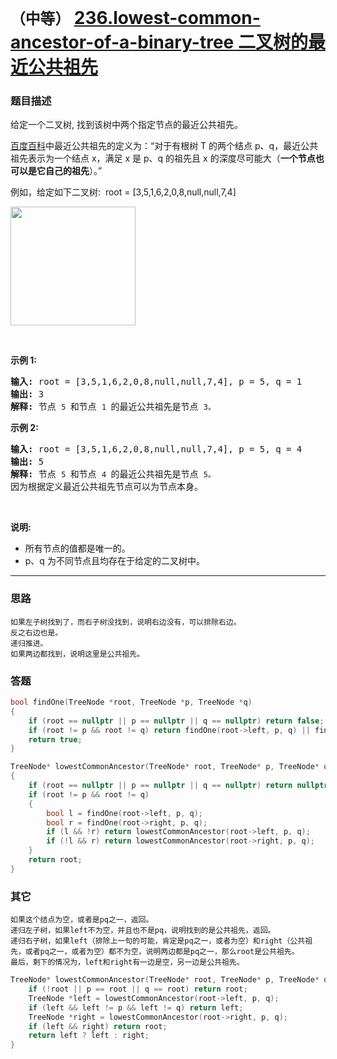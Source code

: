 # `（中等）` [236.lowest-common-ancestor-of-a-binary-tree 二叉树的最近公共祖先](https://leetcode-cn.com/problems/lowest-common-ancestor-of-a-binary-tree/)

### 题目描述
<p>给定一个二叉树, 找到该树中两个指定节点的最近公共祖先。</p>

<p><a href="https://baike.baidu.com/item/%E6%9C%80%E8%BF%91%E5%85%AC%E5%85%B1%E7%A5%96%E5%85%88/8918834?fr=aladdin">百度百科</a>中最近公共祖先的定义为：“对于有根树 T 的两个结点 p、q，最近公共祖先表示为一个结点 x，满足 x 是 p、q 的祖先且 x 的深度尽可能大（<strong>一个节点也可以是它自己的祖先</strong>）。”</p>

<p>例如，给定如下二叉树:&nbsp; root =&nbsp;[3,5,1,6,2,0,8,null,null,7,4]</p>

<p><img style="height: 190px; width: 200px;" src="https://assets.leetcode-cn.com/aliyun-lc-upload/uploads/2018/12/15/binarytree.png" alt=""></p>

<p>&nbsp;</p>

<p><strong>示例 1:</strong></p>

<pre><strong>输入:</strong> root = [3,5,1,6,2,0,8,null,null,7,4], p = 5, q = 1
<strong>输出:</strong> 3
<strong>解释: </strong>节点 <code>5 </code>和节点 <code>1 </code>的最近公共祖先是节点 <code>3。</code>
</pre>

<p><strong>示例&nbsp;2:</strong></p>

<pre><strong>输入:</strong> root = [3,5,1,6,2,0,8,null,null,7,4], p = 5, q = 4
<strong>输出:</strong> 5
<strong>解释: </strong>节点 <code>5 </code>和节点 <code>4 </code>的最近公共祖先是节点 <code>5。</code>因为根据定义最近公共祖先节点可以为节点本身。
</pre>

<p>&nbsp;</p>

<p><strong>说明:</strong></p>

<ul>
	<li>所有节点的值都是唯一的。</li>
	<li>p、q 为不同节点且均存在于给定的二叉树中。</li>
</ul>


---
### 思路
```
如果左子树找到了，而右子树没找到，说明右边没有，可以排除右边。  
反之右边也是。
递归推进。
如果两边都找到，说明这里是公共祖先。
```

### 答题
``` C++
bool findOne(TreeNode *root, TreeNode *p, TreeNode *q)
{
	if (root == nullptr || p == nullptr || q == nullptr) return false;
	if (root != p && root != q) return findOne(root->left, p, q) || findOne(root->right, p, q);
	return true;
}

TreeNode* lowestCommonAncestor(TreeNode* root, TreeNode* p, TreeNode* q) 
{
	if (root == nullptr || p == nullptr || q == nullptr) return nullptr;
	if (root != p && root != q)
	{
		bool l = findOne(root->left, p, q);
		bool r = findOne(root->right, p, q);
		if (l && !r) return lowestCommonAncestor(root->left, p, q);
		if (!l && r) return lowestCommonAncestor(root->right, p, q);
	}
	return root;
}
```

### 其它
```
如果这个结点为空，或者是pq之一，返回。
递归左子树，如果left不为空，并且也不是pq，说明找到的是公共祖先，返回。
递归右子树，如果left（排除上一句的可能，肯定是pq之一，或者为空）和right（公共祖先，或者pq之一，或者为空）都不为空，说明两边都是pq之一，那么root是公共祖先。
最后，剩下的情况为，left和right有一边是空，另一边是公共祖先。
```

``` C++
TreeNode* lowestCommonAncestor(TreeNode* root, TreeNode* p, TreeNode* q) {
	if (!root || p == root || q == root) return root;
	TreeNode *left = lowestCommonAncestor(root->left, p, q);
	if (left && left != p && left != q) return left;
	TreeNode *right = lowestCommonAncestor(root->right, p, q);
	if (left && right) return root;
	return left ? left : right;
}
```

